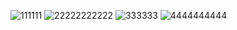 ![111111](https://user-images.githubusercontent.com/100860194/207295620-1f92ea69-bf78-4ed8-b918-4d31e5aaa76a.png)
![22222222222](https://user-images.githubusercontent.com/100860194/207295641-a16795d3-d2dd-43fb-a84c-dfcfcf0056e2.png)
![333333](https://user-images.githubusercontent.com/100860194/207295651-bfbc8b47-8d56-47c7-b10a-ad4f4668ae78.png)
![4444444444](https://user-images.githubusercontent.com/100860194/207295659-d751afc8-8c85-46c8-b732-edeb3ad886c6.png)
